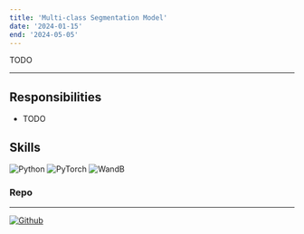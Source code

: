 ```yaml
---
title: 'Multi-class Segmentation Model'
date: '2024-01-15'
end: '2024-05-05'
---
```

TODO


---
## Responsibilities

- TODO

## Skills
![Python][Python]
![PyTorch][PyTorch]
![WandB][WandB]

### Repo
---
[![Github](https://skillicons.dev/icons?i=github)](https://github.com/svntii/)

[Python]: https://img.shields.io/badge/Python-3776AB?style=for-the-badge&logo=python&logoColor=white
[PyTorch]: https://img.shields.io/badge/PyTorch-008000?style=for-the-badge&logo=pytorch&logoColor=white
[WandB]: https://img.shields.io/badge/WandB-008000?style=for-the-badge&logo=wandb&logoColor=white
